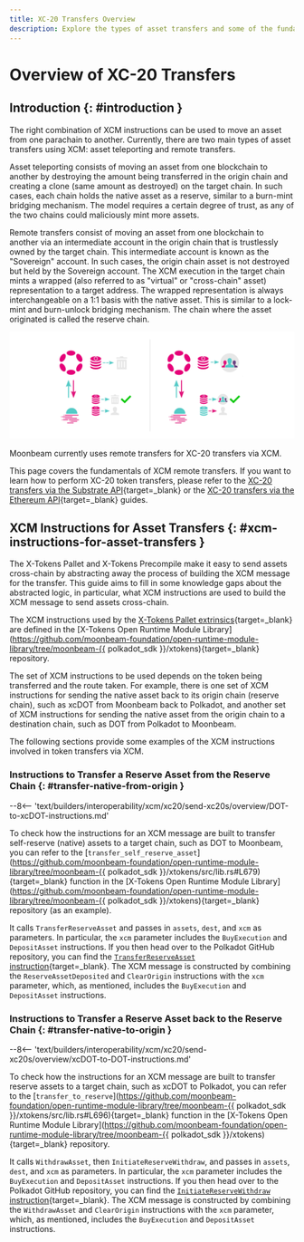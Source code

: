 ```yaml
---
title: XC-20 Transfers Overview
description: Explore the types of asset transfers and some of the fundamentals of remote asset transfers via XCM, including the XCM instructions used for asset transfers.
---
```


# Overview of XC-20 Transfers

## Introduction {: #introduction }

The right combination of XCM instructions can be used to move an asset from one parachain to another. Currently, there are two main types of asset transfers using XCM: asset teleporting and remote transfers.

Asset teleporting consists of moving an asset from one blockchain to another by destroying the amount being transferred in the origin chain and creating a clone (same amount as destroyed) on the target chain. In such cases, each chain holds the native asset as a reserve, similar to a burn-mint bridging mechanism. The model requires a certain degree of trust, as any of the two chains could maliciously mint more assets.

Remote transfers consist of moving an asset from one blockchain to another via an intermediate account in the origin chain that is trustlessly owned by the target chain. This intermediate account is known as the "Sovereign" account. In such cases, the origin chain asset is not destroyed but held by the Sovereign account. The XCM execution in the target chain mints a wrapped (also referred to as "virtual" or  "cross-chain" asset) representation to a target address. The wrapped representation is always interchangeable on a 1:1 basis with the native asset. This is similar to a lock-mint and burn-unlock bridging mechanism. The chain where the asset originated is called the reserve chain.

![Asset Teleporting and Remote Transfers](/images/builders/interoperability/xcm/xc20/send-xc20s/overview/overview-1.webp)

Moonbeam currently uses remote transfers for XC-20 transfers via XCM.

This page covers the fundamentals of XCM remote transfers. If you want to learn how to perform XC-20 token transfers, please refer to the [XC-20 transfers via the Substrate API](/builders/interoperability/xcm/xc20/send-xc20s/xtokens-pallet/){target=\_blank} or the [XC-20 transfers via the Ethereum API](/builders/interoperability/xcm/xc20/send-xc20s/xtokens-precompile/){target=\_blank} guides.

## XCM Instructions for Asset Transfers {: #xcm-instructions-for-asset-transfers }

The X-Tokens Pallet and X-Tokens Precompile make it easy to send assets cross-chain by abstracting away the process of building the XCM message for the transfer. This guide aims to fill in some knowledge gaps about the abstracted logic, in particular, what XCM instructions are used to build the XCM message to send assets cross-chain.

The XCM instructions used by the [X-Tokens Pallet extrinsics](/builders/interoperability/xcm/xc20/send-xc20s/xtokens-pallet#extrinsics){target=\_blank} are defined in the [X-Tokens Open Runtime Module Library](https://github.com/moonbeam-foundation/open-runtime-module-library/tree/moonbeam-{{ polkadot_sdk }}/xtokens){target=\_blank} repository.

The set of XCM instructions to be used depends on the token being transferred and the route taken. For example, there is one set of XCM instructions for sending the native asset back to its origin chain (reserve chain), such as xcDOT from Moonbeam back to Polkadot, and another set of XCM instructions for sending the native asset from the origin chain to a destination chain, such as DOT from Polkadot to Moonbeam.

The following sections provide some examples of the XCM instructions involved in token transfers via XCM.

### Instructions to Transfer a Reserve Asset from the Reserve Chain {: #transfer-native-from-origin }

--8<-- 'text/builders/interoperability/xcm/xc20/send-xc20s/overview/DOT-to-xcDOT-instructions.md'

To check how the instructions for an XCM message are built to transfer self-reserve (native) assets to a target chain, such as DOT to Moonbeam, you can refer to the [`transfer_self_reserve_asset`](https://github.com/moonbeam-foundation/open-runtime-module-library/tree/moonbeam-{{ polkadot_sdk }}/xtokens/src/lib.rs#L679){target=\_blank} function in the [X-Tokens Open Runtime Module Library](https://github.com/moonbeam-foundation/open-runtime-module-library/tree/moonbeam-{{ polkadot_sdk }}/xtokens){target=\_blank} repository (as an example).

It calls `TransferReserveAsset` and passes in `assets`, `dest`, and `xcm` as parameters. In particular, the `xcm` parameter includes the `BuyExecution` and `DepositAsset` instructions. If you then head over to the Polkadot GitHub repository, you can find the [`TransferReserveAsset` instruction](https://github.com/paritytech/polkadot-sdk/blob/master/polkadot/xcm/xcm-executor/src/lib.rs#L514){target=\_blank}. The XCM message is constructed by combining the `ReserveAssetDeposited` and `ClearOrigin` instructions with the `xcm` parameter, which, as mentioned, includes the `BuyExecution` and `DepositAsset` instructions.

### Instructions to Transfer a Reserve Asset back to the Reserve Chain {: #transfer-native-to-origin }

--8<-- 'text/builders/interoperability/xcm/xc20/send-xc20s/overview/xcDOT-to-DOT-instructions.md'

To check how the instructions for an XCM message are built to transfer reserve assets to a target chain, such as xcDOT to Polkadot, you can refer to the [`transfer_to_reserve`](https://github.com/moonbeam-foundation/open-runtime-module-library/tree/moonbeam-{{ polkadot_sdk }}/xtokens/src/lib.rs#L696){target=\_blank} function in the [X-Tokens Open Runtime Module Library](https://github.com/moonbeam-foundation/open-runtime-module-library/tree/moonbeam-{{ polkadot_sdk }}/xtokens){target=\_blank} repository.

It calls `WithdrawAsset`, then `InitiateReserveWithdraw`, and passes in `assets`, `dest`, and `xcm` as parameters. In particular, the `xcm` parameter includes the `BuyExecution` and `DepositAsset` instructions. If you then head over to the Polkadot GitHub repository, you can find the [`InitiateReserveWithdraw` instruction](https://github.com/paritytech/polkadot-sdk/blob/master/polkadot/xcm/xcm-executor/src/lib.rs#L638){target=\_blank}. The XCM message is constructed by combining the `WithdrawAsset` and `ClearOrigin` instructions with the `xcm` parameter, which, as mentioned, includes the `BuyExecution` and `DepositAsset` instructions.
